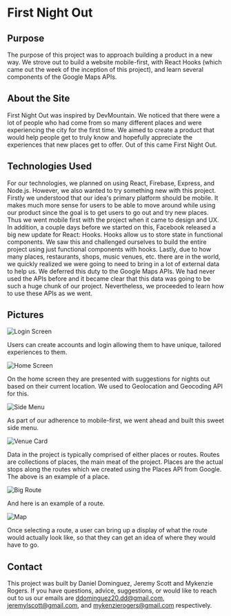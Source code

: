First Night Out
=======

## Purpose

The purpose of this project was to approach building a product in a new way. We strove out to build a website mobile-first, with React Hooks (which came out the week of the inception of this project), and learn several components of the Google Maps APIs.

## About the Site

First Night Out was inspired by DevMountain. We noticed that there were a lot of people who had come from so many different places and were experiencing the city for the first time. We aimed to create a product that would help people get to truly know and hopefully appreciate the experiences that new places get to offer. Out of this came First Night Out.

## Technologies Used
For our technologies, we planned on using React, Firebase, Express, and Node.js. However, we also wanted to try something new with this project. Firstly we understood that our idea's primary platform should be mobile. It makes much more sense for users to be able to move around while using our product since the goal is to get users to go out and try new places. Thus we went mobile first with the project when it came to design and UX. In addition, a couple days before we started on this, Facebook released a big new update for React: Hooks. Hooks allow us to store state in functional components. We saw this and challenged ourselves to build the entire project using just functional components with hooks. Lastly, due to how many places, restaurants, shops, music venues, etc. there are in the world, we quickly realized we were going to need to bring in a lot of external data to help us. We deferred this duty to the Google Maps APIs. We had never used the APIs before and it became clear that this data was going to be such a huge chunk of our project. Nevertheless, we proceeded to learn how to use these APIs as we went.

## Pictures

![Login Screen](https://firebasestorage.googleapis.com/v0/b/this-is-just-for-my-github.appspot.com/o/first-night-out%2Flogin_screen_fno.png?alt=media&token=f35d562d-b329-4583-80e5-798d976c79e9)

Users can create accounts and login allowing them to have unique, tailored experiences to them.

![Home Screen](https://firebasestorage.googleapis.com/v0/b/this-is-just-for-my-github.appspot.com/o/first-night-out%2Fhome_screen_fno.png?alt=media&token=aaf0cc82-88ce-4f7a-88ce-d34491fe99fa)

On the home screen they are presented with suggestions for nights out based on their current location. We used to Geolocation and Geocoding API for this.

![Side Menu](https://firebasestorage.googleapis.com/v0/b/this-is-just-for-my-github.appspot.com/o/first-night-out%2Fside_menu_fno.png?alt=media&token=85b54d28-9fe0-49ae-948b-129ac416ebc6)

As part of our adherence to mobile-first, we went ahead and built this sweet side menu.

![Venue Card](https://firebasestorage.googleapis.com/v0/b/this-is-just-for-my-github.appspot.com/o/first-night-out%2Fvenue_card_fno.png?alt=media&token=ead0d5d4-a071-4580-868b-2eabf447b444)

Data in the project is typically comprised of either places or routes. Routes are collections of places, the main meat of the project. Places are the actual stops along the routes which we created using the Places API from Google. The above is an example of a place.

![Big Route](https://firebasestorage.googleapis.com/v0/b/this-is-just-for-my-github.appspot.com/o/first-night-out%2Fbig_route_fno.png?alt=media&token=df366735-6700-4ee9-8885-37a514e8de93)

And here is an example of a route.

![Map](https://firebasestorage.googleapis.com/v0/b/this-is-just-for-my-github.appspot.com/o/first-night-out%2Fmap_fno.png?alt=media&token=2533f3de-49fe-43c7-899b-66bf82b53178)

Once selecting a route, a user can bring up a display of what the route would actually look like, so that they can get an idea of where they would have to go.

## Contact
This project was built by Daniel Dominguez, Jeremy Scott and Mykenzie Rogers. If you have questions, advice, suggestions, or would like to reach out to us our emails are ddominguez20.dd@gmail.com, jeremylscott@gmail.com, and mykenzierogers@gmail.com respectively.
